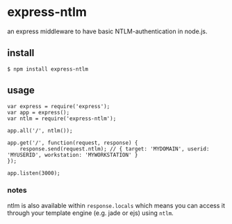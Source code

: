 # express-ntlm

an express middleware to have basic NTLM-authentication in node.js.

## install

    $ npm install express-ntlm

## usage

    var express = require('express');
    var app = express();
    var ntlm = require('express-ntlm');
    
    app.all('/', ntlm());
    
    app.get('/', function(request, response) {
        response.send(request.ntlm); // { target: 'MYDOMAIN', userid: 'MYUSERID', workstation: 'MYWORKSTATION' }
    });
    
    app.listen(3000);
    
### notes

ntlm is also available within `response.locals` which means you can access it through your template engine (e.g. jade or ejs) using `ntlm`.
